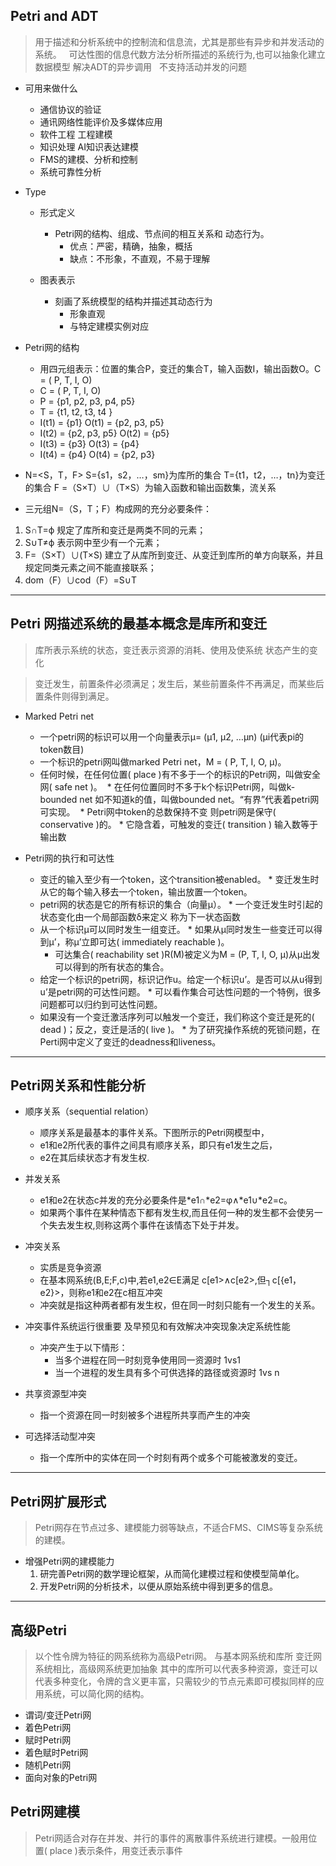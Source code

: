 ## Petri and ADT
> 用于描述和分析系统中的控制流和信息流，尤其是那些有异步和并发活动的系统。
   可达性图的信息代数方法分析所描述的系统行为,也可以抽象化建立数据模型 解决ADT的异步调用
   不支持活动并发的问题

* 可用来做什么
	* 通信协议的验证
	* 通讯网络性能评价及多媒体应用
	* 软件工程 工程建模
	* 知识处理 AI知识表达建模
	* FMS的建模、分析和控制
	* 系统可靠性分析
	
* Type
	* 形式定义
		* Petri网的结构、组成、节点间的相互关系和 动态行为。
			* 优点：严密，精确，抽象，概括
			* 缺点：不形象，不直观，不易于理解
			
	* 图表表示
		* 刻画了系统模型的结构并描述其动态行为
			* 形象直观
			* 与特定建模实例对应

* Petri网的结构
  * 用四元组表示：位置的集合P，变迁的集合T，输入函数I，输出函数O。C = ( P, T, I, O)
  * C = ( P, T, I, O)
  * P = {p1, p2, p3, p4, p5}
  * T = {t1, t2, t3, t4 }
  * I(t1) = {p1}    O(t1) = {p2, p3, p5}
  * I(t2) = {p2, p3, p5}   O(t2) = {p5} 
  * I(t3) = {p3}    O(t3) = {p4}
  * I(t4) = {p4}    O(t4) = {p2, p3}

* N=<S，T，F>
       S={s1，s2，…，sm}为库所的集合
       T={t1，t2，…，tn}为变迁的集合
       F =（S×T）∪（T×S）为输入函数和输出函数集，流关系

* 三元组N=（S，T；F）构成网的充分必要条件：

1.  S∩T=ф              规定了库所和变迁是两类不同的元素；
2.  S∪T≠ф             表示网中至少有一个元素；
3.  F=（S×T）∪(T×S)    建立了从库所到变迁、从变迁到库所的单方向联系，并且规定同类元素之间不能直接联系；
4.  dom（F）∪cod（F）=S∪T

---

## Petri 网描述系统的最基本概念是库所和变迁
> 库所表示系统的状态，变迁表示资源的消耗、使用及使系统
  状态产生的变化
	
>变迁发生，前置条件必须满足；发生后，某些前置条件不再满足，而某些后置条件则得到满足。

* Marked Petri net
  * 一个petri网的标识可以用一个向量表示μ= (μ1, μ2, …μn) (μi代表pi的token数目)
  * 一个标识的petri网叫做marked Petri net，M = ( P, T, I, O, μ)。
  * 任何时候，在任何位置( place )有不多于一个的标识的Petri网，叫做安全网( safe net )。
  * 在任何位置同时不多于k个标识Petri网，叫做k-bounded net 如不知道k的值，叫做bounded net。“有界”代表着petri网可实现。
  * Petri网中token的总数保持不变 则petri网是保守( conservative )的。
		* 它隐含着，可触发的变迁( transition ) 输入数等于输出数

* Petri网的执行和可达性
  * 变迁的输入至少有一个token，这个transition被enabled。
		* 变迁发生时从它的每个输入移去一个token，输出放置一个token。
  * petri网的状态是它的所有标识的集合（向量μ）。
		* 一个变迁发生时引起的状态变化由一个局部函数δ来定义 称为下一状态函数
  * 从一个标识μ可以同时发生一组变迁。
		* 如果从μ同时发生一些变迁可以得到μ’，称μ’立即可达( immediately reachable )。
	* 可达集合( reachability set )R(M)被定义为M = (P, T, I, O, μ)从μ出发可以得到的所有状态的集合。
  * 给定一个标识的petri网，标识记作u。给定一个标识u’。是否可以从u得到u’是petri网的可达性问题。
		* 可以看作集合可达性问题的一个特例，很多问题都可以归约到可达性问题。
  * 如果没有一个变迁激活序列可以触发一个变迁，我们称这个变迁是死的( dead )；反之，变迁是活的( live )。
		* 为了研究操作系统的死锁问题，在Perti网中定义了变迁的deadness和liveness。



--- 

## Petri网关系和性能分析

* 顺序关系（sequential relation）
	* 顺序关系是最基本的事件关系。下图所示的Petri网模型中，
  * e1和e2所代表的事件之间具有顺序关系，即只有e1发生之后，
  * e2在其后续状态才有发生权.

* 并发关系
	* e1和e2在状态c并发的充分必要条件是*e1∩*e2=φ∧*e1∪*e2=c。
	* 如果两个事件在某种情态下都有发生权,而且任何一种的发生都不会使另一个失去发生权,则称这两个事件在该情态下处于并发。

* 冲突关系
	* 实质是竞争资源
	* 在基本网系统(B,E;F,c)中,若e1,e2∈E满足
  	c[e1>∧c[e2>,但┐c[{e1，e2}>，则称e1和e2在c相互冲突
	* 冲突就是指这种两者都有发生权，但在同一时刻只能有一个发生的关系。

* 冲突事件系统运行很重要 及早预见和有效解决冲突现象决定系统性能
	* 冲突产生于以下情形：	
		* 当多个进程在同一时刻竞争使用同一资源时 1vs1
		* 当一个进程的发生具有多个可供选择的路径或资源时 1vs n 
* 共享资源型冲突
	* 指一个资源在同一时刻被多个进程所共享而产生的冲突
	
* 可选择活动型冲突
	* 指一个库所中的实体在同一个时刻有两个或多个可能被激发的变迁。 


--- 


## Petri网扩展形式
> Petri网存在节点过多、建模能力弱等缺点，不适合FMS、CIMS等复杂系统的建模。
 
* 增强Petri网的建模能力
	1. 研完善Petri网的数学理论框架，从而简化建模过程和使模型简单化。
	2. 开发Petri网的分析技术，以便从原始系统中得到更多的信息。


---

## 高级Petri
>以个性令牌为特征的网系统称为高级Petri网。
>与基本网系统和库所 变迁网系统相比，高级网系统更加抽象
其中的库所可以代表多种资源，变迁可以代表多种变化，令牌的含义更丰富，只需较少的节点元素即可模拟同样的应用系统，可以简化网的结构。


* 谓词/变迁Petri网
* 着色Petri网
* 赋时Petri网
* 着色赋时Petri网
* 随机Petri网
* 面向对象的Petri网



## Petri网建模
> Petri网适合对存在并发、并行的事件的离散事件系统进行建模。一般用位置( place )表示条件，用变迁表示事件

